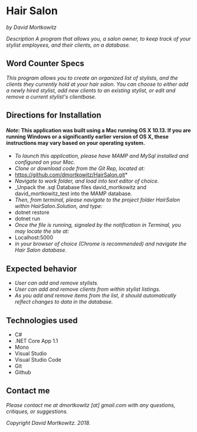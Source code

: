 # Hair Salon
_by David Mortkowitz_

*Description*
_A program that allows you, a salon owner, to keep track of your stylist employees, and their clients, on a database._

## Word Counter Specs
_This program allows you to create an organized list of stylists, and the clients they currently hold at your hair salon. You can choose to either add a newly hired stylist, add new clients to an existing stylist, or edit and remove a current stylist's clientbase._

## Directions for Installation
#### *Note*: This application was built using a Mac running OS X 10.13. If you are running Windows or a significantly earlier version of OS X, these instructions may vary based on your operating system.

* _To launch this application, please have MAMP and MySql installed and configured on your Mac._
* _Clone or download code from the Git Rep, located at:_
* https://github.com/dmortkowitz/HairSalon.git* 
* _Navigate to work folder, and load into text editor of choice._
* _Unpack the .sql Database files david_mortkowitz and david_mortkowitz_test into the MAMP database.
* _Then, from terminal, please navigate to the project folder HairSalon within HairSalon.Solution, and type:_
* dotnet restore
* dotnet run
* _Once the file is running, signaled by the notification in Terminal, you may locate the site at:_
* Localhost:5000 
* _in your browser of choice (Chrome is recommended) and navigate the Hair Salon database._


## Expected behavior

* _User can add and remove stylists._
* _User can add and remove clients from within stylist listings._
* _As you add and remove items from the list, it should automatically reflect changes to data in the database._

## Technologies used
* C# 
* .NET Core App 1.1
* Mono
* Visual Studio
* Visual Studio Code
* Git
* Github

## Contact me

_Please contact me at dmortkowitz [at] gmail.com with any questions, critiques, or suggestions._

*Copyright* _David Mortkowitz. 2018._